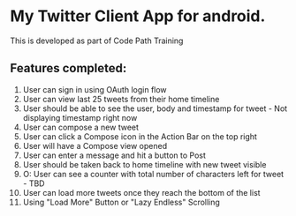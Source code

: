 My Twitter Client App for android.
==============================

This is developed as part of Code Path Training

Features completed:
---------
1. User can sign in using OAuth login flow
2. User can view last 25 tweets from their home timeline 
3. User should be able to see the user, body and timestamp for tweet - Not displaying timestamp right now 
4. User can compose a new tweet
5. User can click a Compose icon in the Action Bar on the top right
6. User will have a Compose view opened 
7. User can enter a message and hit a button to Post 
8. User should be taken back to home timeline with new tweet visible 
9. O: User can see a counter with total number of characters left for tweet - TBD
10. User can load more tweets once they reach the bottom of the list
11. Using "Load More" Button or "Lazy Endless" Scrolling
